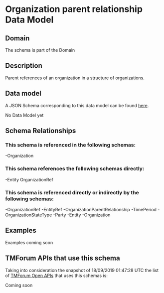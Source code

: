 # Organization parent relationship Data Model

## Domain

The  schema is part of the  Domain

## Description

Parent references of an organization in a structure of organizations.

## Data model

A JSON Schema corresponding to this data model can be found
[here](https://github.com/tmforum-rand/schemas/blob/master/EngagedParty/OrganizationParentRelationship.schema.json).

No Data Model yet

## Schema Relationships

### This schema is referenced in the following schemas:

-Organization

### This schema references the following schemas directly:

-Entity
OrganizationRef

### This schema is referenced directly or indirectly by the following schemas:

-OrganizationRef
-EntityRef
-OrganizationParentRelationship
-TimePeriod
-OrganizationStateType
-Party
-Entity
-Organization



## Examples

Examples coming soon

## TMForum APIs that use this schema

Taking into consideration the snapshot of 18/09/2019 01:47:28 UTC the list of [TMForum Open APIs](https://www.tmforum.org/open-apis/) that uses this schemas is:

Coming soon